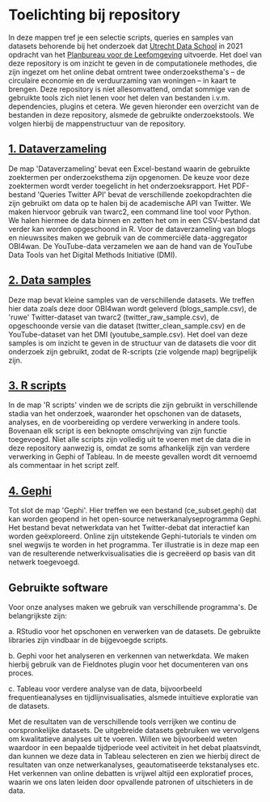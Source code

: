 # Toelichting bij repository
In deze mappen tref je een selectie scripts, queries en samples van datasets behorende bij het onderzoek dat [Utrecht Data School](https://dataschool.nl/) in 2021 opdracht van het [Planbureau voor de Leefomgeving](https://www.pbl.nl/) uitvoerde. Het doel van deze repository is om inzicht te geven in de computationele methodes, die zijn ingezet om het online debat omtrent twee onderzoeksthema's – de circulaire economie en de verduurzaming van woningen – in kaart te brengen. Deze repository is niet allesomvattend, omdat sommige van de gebruikte tools zich niet lenen voor het delen van bestanden i.v.m. dependencies, plugins et cetera.
We geven hieronder een overzicht van de bestanden in deze repository, alsmede de gebruikte onderzoekstools. We volgen hierbij de mappenstructuur van de repository.

## [1. Dataverzameling](https://github.com/CentreForDigitalHumanities/PBL-Circulair/tree/main/1.%20Dataverzameling)
De map 'Dataverzameling' bevat een Excel-bestand waarin de gebruikte zoektermen per onderzoeksthema zijn opgenomen. De keuze voor deze zoektermen wordt verder toegelicht in het onderzoeksrapport. Het PDF-bestand 'Queries Twitter API' bevat de verschillende zoekopdrachten die zijn gebruikt om data op te halen bij de academische API van Twitter. We maken hiervoor gebruik van twarc2, een command line tool voor Python. We halen hiermee de data binnen en zetten het om in een CSV-bestand dat verder kan worden opgeschoond in R.
Voor de dataverzameling van blogs en nieuwssites maken we gebruik van de commerciële data-aggregator OBI4wan. De YouTube-data verzamelen we aan de hand van de YouTube Data Tools van het Digital Methods Initiative (DMI).

## [2. Data samples](https://github.com/CentreForDigitalHumanities/PBL-Circulair/tree/main/2.%20Data%20samples)
Deze map bevat kleine samples van de verschillende datasets. We treffen hier data zoals deze door OBI4wan wordt geleverd (blogs_sample.csv), de 'ruwe' Twitter-dataset van twarc2 (twitter_raw_sample.csv), de opgeschoonde versie van die dataset (twitter_clean_sample.csv) en de YouTube-dataset van het DMI (youtube_sample.csv). Het doel van deze samples is om inzicht te geven in de structuur van de datasets die voor dit onderzoek zijn gebruikt, zodat de R-scripts (zie volgende map) begrijpelijk zijn.

## [3. R scripts](https://github.com/CentreForDigitalHumanities/PBL-Circulair/tree/main/3.%20R%20scripts)
In de map 'R scripts' vinden we de scripts die zijn gebruikt in verschillende stadia van het onderzoek, waaronder het opschonen van de datasets, analyses, en de voorbereiding op verdere verwerking in andere tools. Bovenaan elk script is een beknopte omschrijving van zijn functie toegevoegd. Niet alle scripts zijn volledig uit te voeren met de data die in deze repository aanwezig is, omdat ze soms afhankelijk zijn van verdere verwerking in Gephi of Tableau. In de meeste gevallen wordt dit vernoemd als commentaar in het script zelf.

## [4. Gephi](https://github.com/CentreForDigitalHumanities/PBL-Circulair/tree/main/4.%20Gephi)
Tot slot de map 'Gephi'. Hier treffen we een bestand (ce_subset.gephi) dat kan worden geopend in het open-source netwerkanalyseprogramma Gephi. Het bestand bevat netwerkdata van het Twitter-debat dat interactief kan worden geëxploreerd. Online zijn uitstekende Gephi-tutorials te vinden om snel wegwijs te worden in het programma. Ter illustratie is in deze map een van de resulterende netwerkvisualisaties die is gecreëerd op basis van dit netwerk toegevoegd.

## Gebruikte software
Voor onze analyses maken we gebruik van verschillende programma's. De belangrijkste zijn:

a. RStudio voor het opschonen en verwerken van de datasets. De gebruikte libraries zijn vindbaar in de bijgevoegde scripts.

b. Gephi voor het analyseren en verkennen van netwerkdata. We maken hierbij gebruik van de Fieldnotes plugin voor het documenteren van ons proces.

c. Tableau voor verdere analyse van de data, bijvoorbeeld frequentieanalyses en tijdlijnvisualisaties, alsmede intuïtieve exploratie van de datasets.

Met de resultaten van de verschillende tools verrijken we continu de oorspronkelijke datasets. De uitgebreide datasets gebruiken we vervolgens om kwalitatieve analyses uit te voeren. Willen we bijvoorbeeld weten waardoor in een bepaalde tijdperiode veel activiteit in het debat plaatsvindt, dan kunnen we deze data in Tableau selecteren en zien we hierbij direct de resultaten van onze netwerkanalyses, geautomatiseerde tekstanalyses etc. Het verkennen van online debatten is vrijwel altijd een exploratief proces, waarin we ons laten leiden door opvallende patronen of uitschieters in de data.
